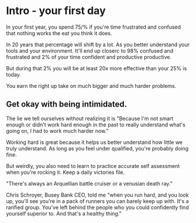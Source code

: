 # Intro - your first day

In your first year, you spend 75/% if you're time frustrated and confused that nothing works the eat you think it does.

In 20 years that percentage will shift by a lot. As you better understand your tools and your environment.  It'll end up closerc to 98% confused and frustrated and 2% of your time confident and productive productive.

But during that 2% you will be at least 20x more effective than your 25% is today.

You earn the right up take on much bigger and much harder problems.

## Get okay with being intimidated.

The lie we tell ourselves without realizing it is "Because I'm not smart enough or didn't work hard enough in the past to really understand what's going on, I had to work much harder now."

Working hard is great because it helps us better understand how little we truly understand. As long as you feel under qualified, you're probably doing fine.

But weirdly, you also need to learn to practice accurate self assessment when you're rocking it. Keep a daily victories file.

"There's always an Arquellian battle cruiser or a venusian death ray."

Chris Schroyer, Busey Bank CEO, told me "when you run hard, and you look up, you'll see you're in a pack of runners you can barely keep up with. It's a rarified group. You've left behind the people who you could confidently find yourself superior to. And that's a healthy thing."

